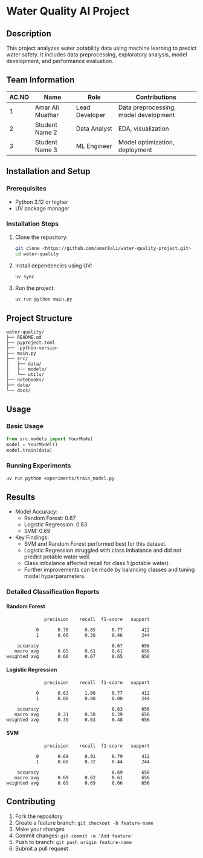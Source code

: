 # Water Quality AI Project

## Description
This project analyzes water potability data using machine learning to predict water safety. It includes data preprocessing, exploratory analysis, model development, and performance evaluation.

## Team Information
| AC.NO | Name           | Role           | Contributions                       |
|-------|----------------|----------------|--------------------------------------|
| 1     |Amar Ali Muathar| Lead Developer | Data preprocessing, model development|
| 2     | Student Name 2 | Data Analyst   | EDA, visualization                   |
| 3     | Student Name 3 | ML Engineer    | Model optimization, deployment       |

## Installation and Setup
### Prerequisites
- Python 3.12 or higher
- UV package manager

### Installation Steps
1. Clone the repository:
   ```bash
   git clone <https://github.com/amar8ali/water-quality-project.git>
   cd water-quality
   ```
2. Install dependencies using UV:
   ```bash
   uv sync
   ```
3. Run the project:
   ```bash
   uv run python main.py
   ```

## Project Structure
```
water-quality/
├── README.md
├── pyproject.toml
├── .python-version
├── main.py
├── src/
│   ├── data/
│   ├── models/
│   └── utils/
├── notebooks/
├── data/
└── docs/
```

## Usage
### Basic Usage
```python
from src.models import YourModel
model = YourModel()
model.train(data)
```
### Running Experiments
```bash
uv run python experiments/train_model.py
```

## Results

- Model Accuracy:
    - Random Forest: 0.67
    - Logistic Regression: 0.63
    - SVM: 0.69
- Key Findings:
    - SVM and Random Forest performed best for this dataset.
    - Logistic Regression struggled with class imbalance and did not predict potable water well.
    - Class imbalance affected recall for class 1 (potable water).
    - Further improvements can be made by balancing classes and tuning model hyperparameters.

### Detailed Classification Reports

#### Random Forest
```
              precision    recall  f1-score   support

           0       0.70      0.85      0.77       412
           1       0.60      0.38      0.46       244

    accuracy                           0.67       656
   macro avg       0.65      0.61      0.61       656
weighted avg       0.66      0.67      0.65       656
```

#### Logistic Regression
```
              precision    recall  f1-score   support

           0       0.63      1.00      0.77       412
           1       0.00      0.00      0.00       244

    accuracy                           0.63       656
   macro avg       0.31      0.50      0.39       656
weighted avg       0.39      0.63      0.48       656
```

#### SVM
```
              precision    recall  f1-score   support

           0       0.69      0.91      0.79       412
           1       0.68      0.32      0.44       244

    accuracy                           0.69       656
   macro avg       0.69      0.62      0.61       656
weighted avg       0.69      0.69      0.66       656
```

## Contributing
1. Fork the repository
2. Create a feature branch: `git checkout -b feature-name`
3. Make your changes
4. Commit changes: `git commit -m 'Add feature'`
5. Push to branch: `git push origin feature-name`
6. Submit a pull request
